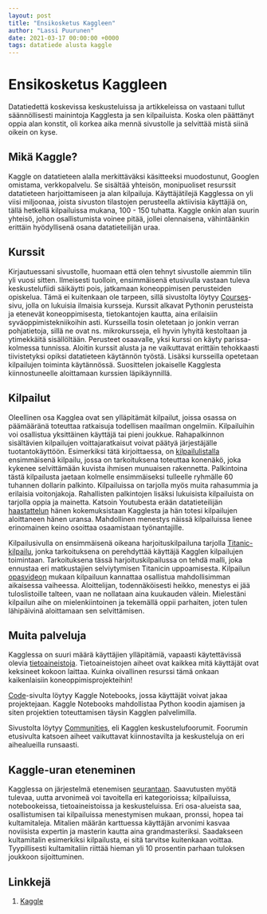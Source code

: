 ```yaml
---
layout: post
title: "Ensikosketus Kaggleen"
author: "Lassi Puurunen"
date: 2021-03-17 00:00:00 +0000
tags: datatiede alusta kaggle
---
```


# Ensikosketus Kaggleen

Datatiedettä koskevissa keskusteluissa ja artikkeleissa on vastaani tullut säännöllisesti mainintoja Kagglesta ja sen kilpailuista. Koska olen päättänyt oppia alan konstit, oli korkea aika mennä sivustolle ja selvittää mistä siinä oikein on kyse.

## Mikä Kaggle?

Kaggle on datatieteen alalla merkittäväksi käsitteeksi muodostunut, Googlen omistama, verkkopalvelu. Se sisältää yhteisön, monipuoliset resurssit datatieteen harjoittamiseen ja alan kilpailuja. Käyttäjätilejä Kagglessa on yli viisi miljoonaa, joista sivuston tilastojen perusteella aktiivisia käyttäjiä on, tällä hetkellä kilpailuissa mukana, 100 - 150 tuhatta. Kaggle onkin alan suurin yhteisö, johon osallistumista voinee pitää, jollei olennaisena, vähintäänkin erittäin hyödyllisenä osana datatieteilijän uraa.

## Kurssit

Kirjautuessani sivustolle, huomaan että olen tehnyt sivustolle aiemmin tilin yli vuosi sitten. Ilmeisesti tuolloin, ensimmäisenä etusivulla vastaan tuleva keskustelufiidi säikäytti pois, jatkamaan koneoppimisen perusteiden opiskelua. Tämä ei kuitenkaan ole tarpeen, sillä sivustolta löytyy [Courses](https://www.kaggle.com/learn/overview)-sivu, jolla on lukuisia ilmaisia kursseja. Kurssit alkavat Pythonin perusteista ja etenevät koneoppimisesta, tietokantojen kautta, aina erilaisiin syväoppimistekniikoihin asti. Kursseilla tosin oletetaan jo jonkin verran pohjatietoja, sillä ne ovat ns. mikrokursseja, eli hyvin lyhyitä kestoltaan ja ytimekkäitä sisällöltään. Perusteet osaavalle, yksi kurssi on käyty parissa-kolmessa tunnissa. Aloitin kurssit alusta ja ne vaikuttavat erittäin tehokkaasti tiivistetyksi opiksi datatieteen käytännön työstä. Lisäksi kursseilla opetetaan kilpailujen toiminta käytännössä. Suosittelen jokaiselle Kagglesta kiinnostuneelle aloittamaan kurssien läpikäynnillä.

## Kilpailut

Oleellinen osa Kagglea ovat sen ylläpitämät kilpailut, joissa osassa on päämääränä toteuttaa ratkaisuja todellisen maailman ongelmiin. Kilpailuihin voi osallistua yksittäinen käyttäjä tai pieni joukkue. Rahapalkinnon sisältävien kilpailujen voittajaratkaisut voivat päätyä järjestäjälle tuotantokäyttöön. Esimerkiksi tätä kirjoittaessa, on [kilpailulistalla](https://www.kaggle.com/competitions) ensimmäisenä kilpailu, jossa on tarkoituksena toteuttaa konenäkö, joka kykenee selvittämään kuvista ihmisen munuaisen rakennetta. Palkintoina tästä kilpailusta jaetaan kolmelle ensimmäiseksi tulleelle ryhmälle 60 tuhannen dollarin palkinto. Kilpailuissa on tarjolla myös muita rahasummia ja erilaisia voitonjakoja. Rahallisten palkintojen lisäksi lukuisista kilpailuista on tarjolla oppia ja mainetta. Katsoin Youtubesta erään datatieteilijän [haastattelun](https://www.youtube.com/watch?v=8lniZVqRLA0) hänen kokemuksistaan Kagglesta ja hän totesi kilpailujen aloittaneen hänen uransa. Mahdollinen menestys näissä kilpailuissa lienee erinomainen keino osoittaa osaamistaan työnantajille.

Kilpailusivulla on ensimmäisenä oikeana harjoituskilpailuna tarjolla [Titanic-kilpailu](https://www.kaggle.com/c/titanic), jonka tarkoituksena on perehdyttää käyttäjä Kagglen kilpailujen toimintaan. Tarkoituksena tässä harjoituskilpailussa on tehdä malli, joka ennustaa eri matkustajien selviytymisen Titanicin uppoamisesta. Kilpailun [opasvideon](https://www.youtube.com/watch?v=8yZMXCaFshs) mukaan kilpailuun kannattaa osallistua mahdollisimman aikaisessa vaiheessa. Aloittelijan, todennäköisesti heikko, menestys ei jää tuloslistoille talteen, vaan ne nollataan aina kuukauden välein. Mielestäni kilpailun aihe on mielenkiintoinen ja tekemällä oppii parhaiten, joten tulen lähipäivinä aloittamaan sen selvittämisen.

## Muita palveluja

Kagglessa on suuri määrä käyttäjien ylläpitämiä, vapaasti käytettävissä olevia [tietoaineistoja](https://www.kaggle.com/datasets). Tietoaineistojen aiheet ovat kaikkea mitä käyttäjät ovat keksineet kokoon laittaa. Kuinka oivallinen resurssi tämä onkaan kaikenlaisiin koneoppimisprojekteihin!

[Code](https://www.kaggle.com/code)-sivulta löytyy Kaggle Notebooks, jossa käyttäjät voivat jakaa projektejaan. Kaggle Notebooks mahdollistaa Python koodin ajamisen ja siten projektien toteuttamisen täysin Kagglen palvelimilla.

Sivustolta löytyy [Communities](https://www.kaggle.com/discussion), eli Kagglen keskustelufoorumit. Foorumin etusivulta katsoen aiheet vaikuttavat kiinnostavilta ja keskusteluja on eri aihealueilla runsaasti.

## Kaggle-uran eteneminen

Kagglessa on järjestelmä etenemisen [seurantaan](https://www.kaggle.com/progression). Saavutusten myötä tulevaa, uutta arvonimeä voi tavoitella eri kategorioissa; kilpailuissa, notebookeissa, tietoaineistoissa ja keskusteluissa. Eri osa-alueista saa, osallistumisen tai kilpailuissa menestymisen mukaan, pronssi, hopea tai kultamitaleja. Mitalien määrän karttuessa käyttäjän arvonimi kasvaa noviisista expertin ja masterin kautta aina grandmasteriksi. Saadakseen kultamitalin esimerkiksi kilpailusta, ei sitä tarvitse kuitenkaan voittaa. Tyypillisesti kultamitaliin riittää hieman yli 10 prosentin parhaan tuloksen joukkoon sijoittuminen.

## Linkkejä

1. [Kaggle](https://www.kaggle.com)